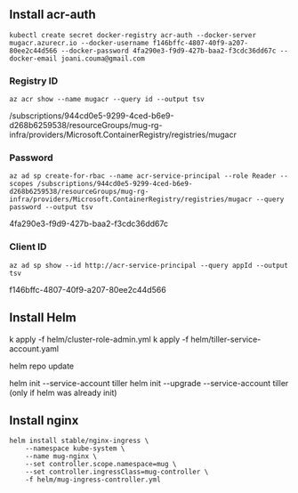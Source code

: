 
## Install acr-auth

```
kubectl create secret docker-registry acr-auth --docker-server mugacr.azurecr.io --docker-username f146bffc-4807-40f9-a207-80ee2c44d566 --docker-password 4fa290e3-f9d9-427b-baa2-f3cdc36dd67c --docker-email joani.couma@gmail.com
```

### Registry ID 
```
az acr show --name mugacr --query id --output tsv
```

/subscriptions/944cd0e5-9299-4ced-b6e9-d268b6259538/resourceGroups/mug-rg-infra/providers/Microsoft.ContainerRegistry/registries/mugacr

### Password
```
az ad sp create-for-rbac --name acr-service-principal --role Reader --scopes /subscriptions/944cd0e5-9299-4ced-b6e9-d268b6259538/resourceGroups/mug-rg-infra/providers/Microsoft.ContainerRegistry/registries/mugacr --query password --output tsv
```

4fa290e3-f9d9-427b-baa2-f3cdc36dd67c

### Client ID 

```
az ad sp show --id http://acr-service-principal --query appId --output tsv
```

f146bffc-4807-40f9-a207-80ee2c44d566

## Install Helm

k apply -f helm/cluster-role-admin.yml
k apply -f helm/tiller-service-account.yaml

helm repo update

helm init --service-account tiller
helm init --upgrade --service-account tiller (only if helm was already init)

## Install nginx 

```
helm install stable/nginx-ingress \
    --namespace kube-system \
    --name mug-nginx \
    --set controller.scope.namespace=mug \
    --set controller.ingressClass=mug-controller \
    -f helm/mug-ingress-controller.yml
```
